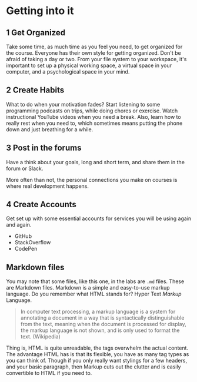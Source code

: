 # Getting into it

## 1 Get Organized

Take some time, as much time as you feel you need, to get organized for the course. Everyone has their own style for getting organized. Don't be afraid of taking a day or two. From your file system to your workspace, it's important to set up a physical working space, a virtual space in your computer, and a psychological space in your mind.


## 2 Create Habits

What to do when your motivation fades? Start listening to some programming podcasts on trips, while doing chores or exercise. Watch instructional YouTube videos when you need a break. Also, learn how to really rest when you need to, which sometimes means putting the phone down and just breathing for a while.

## 3 Post in the forums

Have a think about your goals, long and short term, and share them in the forum or Slack.

More often than not, the personal connections you make on courses is where real development happens.

## 4 Create Accounts

Get set up with some essential accounts for services you will be using again and again.

- GitHub
- StackOverflow
- CodePen

## Markdown files

You may note that some files, like this one, in the labs are `.md` files. These are Markdown files. Markdown is a simple and easy-to-use markup language. Do you remember what HTML stands for? Hyper Text *Markup* Language.

> In computer text processing, a markup language is a system for annotating a document in a way that is syntactically distinguishable from the text, meaning when the document is processed for display, the markup language is not shown, and is only used to format the text. (Wikipedia)

Thing is, HTML is quite unreadable, the tags overwhelm the actual content. The advantage HTML has is that its flexible, you have as many tag types as you can think of. Though if you only really want stylings for a few headers, and your basic paragraph, then Markup cuts out the clutter and is easily convertible to HTML if you need to.
